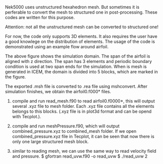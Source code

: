 Nek5000 uses unstructured hexahedron mesh. But sometimes it is perferable to convert the mesh to structured one in post-processing. These codes are written for this purpose.

Attention: not all the unstructured mesh can be converted to structured one!

For now, the code only supports 3D elements. It also requires the user have a good knowlege on the distribution of elements. The usage of the code is demonstrated using an example flow around airfoil.

The above figure shows the simulation domain. The span of the airfoil is aligned with z direction. The span has 3 elements and periodic boundary condition is used at two span ends for the simulation. When is mesh is generated in ICEM, the domain is divided into 5 blocks, which are marked in the figure. 

The exported .msh file is converted to .rea file using mshconvert. After simulation finishes, we obtain the airfoil0.f000* files. 

1) compile and run read_mesh.f90 to read airfoil0.f0000*, this will output several .xyz file to mesh folder. Each .xyz file contains all the elements belongs to this blocks. (.xyz file is in plot3d format and can be opend with Tecplot.).

2) compile and run meshPressure.f90, which will output combined_pressure.xyz to combined_mesh folder. If we open combined_pressure.xyz file in Tecplot, it can be seen that now there is only one large structured mesh block. 

3) similar to reading mesh, we can use the same way to read velocity field and pressure.
$ gfortran read_uvw.f90 -o read_uvw
$ ./read_uvw 2 
